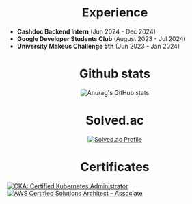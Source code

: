 <div align=center><h1> Experience </h1></div>

- **Cashdoc Backend Intern** (Jun 2024 - Dec 2024)
- **Google Developer Students Club** (August 2023 - Jul 2024)
- **University Makeus Challenge 5th** (Jun 2023 - Jan 2024)

<div align=center><h1> Github stats </h1></div>

<div align=center>

![Anurag's GitHub stats](https://github-readme-stats.vercel.app/api?username=boms03&show_icons=true&theme=radical)

</div>
<div align=center><h1> Solved.ac</h1></div>

<div align=center>
  
[![Solved.ac Profile](http://mazassumnida.wtf/api/v2/generate_badge?boj=beomsuyoo)](https://solved.ac/profile/beomsuyoo)

</div>

<div align=center><h1> Certificates </h1></div>

<!--START_SECTION:badges-->
[![CKA: Certified Kubernetes Administrator](https://images.credly.com/size/110x110/images/8b8ed108-e77d-4396-ac59-2504583b9d54/cka_from_cncfsite__281_29.png)](http://www.credly.com/badges/277e962b-eda5-40eb-8b93-8a1bd8986b8f "CKA: Certified Kubernetes Administrator")
[![AWS Certified Solutions Architect – Associate](https://images.credly.com/size/110x110/images/0e284c3f-5164-4b21-8660-0d84737941bc/image.png)](http://www.credly.com/badges/b068e19b-e27c-403b-8a99-3bc5e41b394e "AWS Certified Solutions Architect – Associate")
<!--END_SECTION:badges-->


